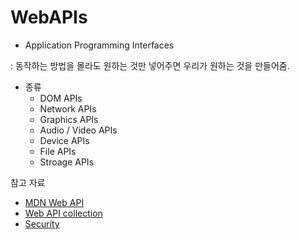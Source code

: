 # WebAPIs

- Application Programming Interfaces

: 동작하는 방법을 몰라도 원하는 것만 넣어주면 우리가 원하는 것을 만들어줌.

- 종류
  - DOM APIs
  - Network APIs
  - Graphics APIs
  - Audio / Video APIs
  - Device APIs
  - File APIs
  - Stroage APIs

참고 자료

- [MDN Web API](https://developer.mozilla.org/en-US/docs/Learn/JavaScript/Client-side_web_APIs/Introduction)
- [Web API collection](https://developer.mozilla.org/en-US/docs/Web/API)
- [Security](https://www.thoughtco.com/what-javascript-cannot-do-2037666)
